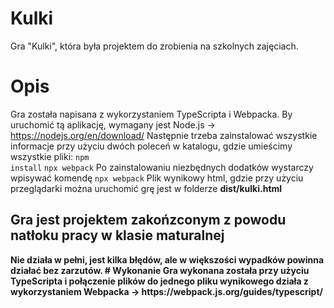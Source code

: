 # Kulki
Gra "Kulki", która była projektem do zrobienia na szkolnych zajęciach. 
# Opis
Gra została napisana z wykorzystaniem TypeScripta i Webpacka. By uruchomić tą aplikację, wymagany jest Node.js -> https://nodejs.org/en/download/
Następnie trzeba zainstalować wszystkie informacje przy użyciu dwóch poleceń w katalogu, gdzie umieścimy wszystkie pliki:
<code>npm install</code>
 <code>npx webpack</code>
 Po zainstalowaniu niezbędnych dodatków wystarczy wpisywać komendę 
 <code>npx webpack</code>
 Plik wynikowy html, gdzie przy użyciu przeglądarki można uruchomić grę jest w folderze <b>dist/kulki.html<b>
 <h2>Gra jest projektem zakońzconym z powodu natłoku pracy w klasie maturalnej</h2>
 Nie działa w pełni, jest kilka błędów, ale w większości wypadków powinna działać bez zarzutów.
 # Wykonanie
 Gra wykonana została przy użyciu TypeScripta i połączenie plików do jednego pliku wynikowego działa z wykorzystaniem Webpacka -> https://webpack.js.org/guides/typescript/
